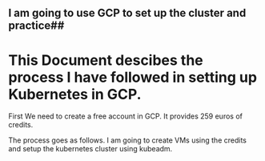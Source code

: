 ## I am going to use GCP to set up the cluster and practice##
# This Document descibes the process I have followed in setting up Kubernetes in GCP.

First We need to create a free account in GCP. It provides 259 euros of credits. 

The process goes as follows. 
I am going to create VMs using the credits and setup the kubernetes cluster using kubeadm.

